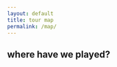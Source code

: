 ```yaml
---
layout: default
title: tour map
permalink: /map/
---
```

## where have we played?
<!-- Leaflet's CSS -->
<link rel="stylesheet" href="https://unpkg.com/leaflet@1.9.3/dist/leaflet.css"
    integrity="sha256-kLaT2GOSpHechhsozzB+flnD+zUyjE2LlfWPgU04xyI="
    crossorigin=""/>
<style>
#map { height: 500px; }
</style>

<div id="map"></div>

<!-- Leaflet's JS -->
<!-- Make sure you put this AFTER Leaflet's CSS -->
<script src="https://unpkg.com/leaflet@1.9.3/dist/leaflet.js"
    integrity="sha256-WBkoXOwTeyKclOHuWtc+i2uENFpDZ9YPdf5Hf+D7ewM="
    crossorigin=""></script>

<script>
const showData = [
{% for show in site.categories.shows %}
    {
        title: "{{ show.title }}",
        venue: "{{ show.venue }}",
        date: "{{ show.date }}",
        displayDate: '{{ show.date | date: "%m/%-d/%Y" }}',
        location: "{{ show.location }}",
        url: "{{ show.url }}",
        poster: "{{ show.poster }}",
    },
{% endfor %}
];
</script>

<!-- custom leaflet js -->
<script src="/assets/js/latlons.js" type="text/javascript"></script>
<script src="/assets/js/shows-map.js" type="text/javascript"></script>
